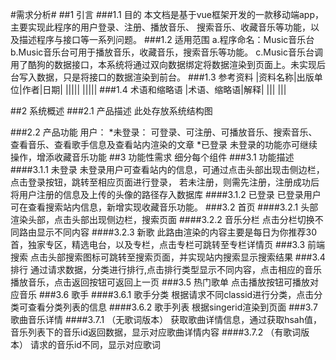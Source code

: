 #需求分析#
##1 引言
###1.1 目的
	本文档是基于vue框架开发的一款移动端app，主要实现此程序的用户登录、注册、播放音乐、
	搜索音乐、收藏音乐等功能，以及描述程序与接口等一系列问题。
###1.2 适用范围
	a.程序命名：Music音乐台
	b.Music音乐台可用于播放音乐，收藏音乐，搜索音乐等功能。
	c.Music音乐台调用了酷狗的数据接口，本系统将通过双向数据绑定将数据渲染到页面上。未实现后台写入数据，只是将接口的数据渲染到前台。
###1.3 参考资料
|资料名称|出版单位|作者|日期|
|||||
|||||
###1.4 术语和缩略语
|术语、缩略语|解释|
|||
|||

##2 系统概述
###2.1 产品描述
	此处存放系统结构图
	
###2.2 产品功能
	用户：
		*未登录：
			可登录、可注册、可播放音乐、搜索音乐、查看音乐、查看歌手信息及查看站内渲染的文章
		*已登录
			未登录的功能亦可继续操作，增添收藏音乐功能
##3 功能性需求
	细分每个组件
###3.1 功能描述
####3.1.1 未登录
	未登录用户可查看站内的信息，可通过点击头部出现击侧边栏，点击登录按钮，跳转至相应页面进行登录，
	若未注册，则需先注册，注册成功后将用户注册的信息及上传的头像的路径存入数据库
####3.1.2 已登录
	已登录用户可在查看搜索站内信息，新增实现收藏音乐功能。
###3.2 首页
####3.2.1 头部
	渲染头部，点击头部出现侧边栏，搜索页面
####3.2.2 音乐分栏
	点击分栏切换不同路由显示不同内容
####3.2.3 新歌
	此路由渲染的内容主要是每日为你推荐30首，独家专区，精选电台，以及专栏，点击专栏可跳转至专栏详情页
###3.3 前端搜索
	点击头部搜索图标可跳转至搜索页面，并实现站内搜索显示搜索结果
###3.4 排行
	通过请求数据，分类进行排行,点击排行类型显示不同内容，点击相应的音乐播放音乐，点击返回按钮可返回上一页
###3.5 热门歌单
	点击播放按钮可播放对应音乐
###3.6 歌手
####3.6.1 歌手分类
	根据请求不同classid进行分类，点击分类可查看分类列表的信息
####3.6.2 歌手列表
	根据singerid渲染到页面
###3.7 歌曲音乐详情
####3.7.1 （无歌词版本）
	获取歌曲详情信息，通过获取hsah值，音乐列表下的音乐id返回数据，显示对应歌曲详情内容
####3.7.2 （有歌词版本）
	请求的音乐id不同，显示对应歌词

